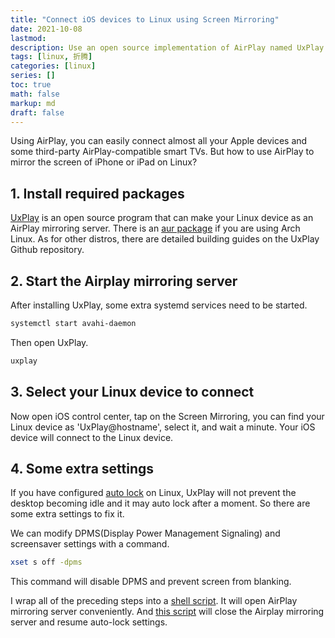 ```yaml
---
title: "Connect iOS devices to Linux using Screen Mirroring"
date: 2021-10-08
lastmod:
description: Use an open source implementation of AirPlay named UxPlay to mirror iOS device screen to Linux
tags: [linux, 折腾]
categories: [linux]
series: []
toc: true
math: false
markup: md
draft: false
---
```


Using AirPlay, you can easily connect almost all your Apple devices and some third-party AirPlay-compatible smart TVs. But how to use AirPlay to mirror the screen of iPhone or iPad on Linux?

## 1. Install required packages

[UxPlay](https://github.com/FDH2/UxPlay) is an open source program that can make your Linux device as an AirPlay mirroring server. There is an [aur package](https://aur.archlinux.org/packages/uxplay-git/) if you are using Arch Linux. As for other distros, there are detailed building guides on the UxPlay Github repository.

## 2. Start the Airplay mirroring server

After installing UxPlay, some extra systemd services need to be started.

```bash
systemctl start avahi-daemon
```

Then open UxPlay.

```bash
uxplay
```

## 3. Select your Linux device to connect

Now open iOS control center, tap on the Screen Mirroring, you can find your Linux device as 'UxPlay@hostname', select it, and wait a minute. Your iOS device will connect to the Linux device.

## 4. Some extra settings

If you have configured [auto lock](https://www.littlezhang.com/2021/04/how-to-auto-lock-screen-in-i3wm/) on Linux, UxPlay will not prevent the desktop becoming idle and it may auto lock after a moment. So there are some extra settings to fix it.

We can modify DPMS(Display Power Management Signaling) and screensaver settings with a command.

```bash
xset s off -dpms
```

This command will disable DPMS and prevent screen from blanking.

I wrap all of the preceding steps into a [shell script](https://github.com/qdzhang/.dotfiles/blob/main/.local/bin/airplay-start). It will open AirPlay mirroring server conveniently. And [this script](https://github.com/qdzhang/.dotfiles/blob/main/.local/bin/airplay-stop) will close the Airplay mirroring server and resume auto-lock settings.

